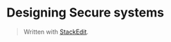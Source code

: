 # Designing Secure systems




> Written with [StackEdit](https://stackedit.io/).
<!--stackedit_data:
eyJoaXN0b3J5IjpbMTQ1Mzk0Njg2MF19
-->